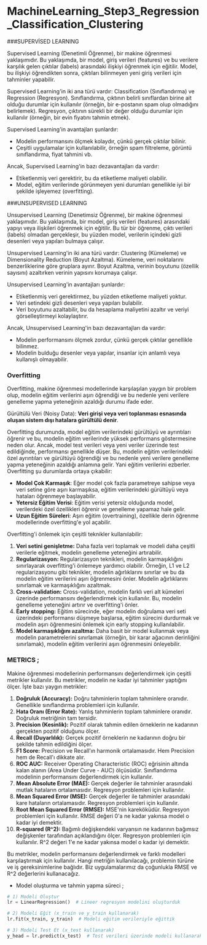 <h1>MachineLearning_Step3_Regression_Classification_Clustering</h1>

###SUPERVİSED LEARNING

Supervised Learning (Denetimli Öğrenme), bir makine öğrenmesi yaklaşımıdır. Bu yaklaşımda, bir model, giriş verileri (features) ve bu verilere karşılık gelen çıktılar (labels) arasındaki ilişkiyi öğrenmek için eğitilir. Model, bu ilişkiyi öğrendikten sonra, çıktıları bilinmeyen yeni giriş verileri için tahminler yapabilir.

Supervised Learning'in iki ana türü vardır: Classification (Sınıflandırma) ve Regression (Regresyon). Sınıflandırma, çıktının belirli sınıflardan birine ait olduğu durumlar için kullanılır (örneğin, bir e-postanın spam olup olmadığını belirlemek). Regresyon, çıktının sürekli bir değer olduğu durumlar için kullanılır (örneğin, bir evin fiyatını tahmin etmek).

Supervised Learning'in avantajları şunlardır:

- Modelin performansını ölçmek kolaydır, çünkü gerçek çıktılar bilinir.
- Çeşitli uygulamalar için kullanılabilir, örneğin spam filtreleme, görüntü sınıflandırma, fiyat tahmini vb.

Ancak, Supervised Learning'in bazı dezavantajları da vardır:

- Etiketlenmiş veri gerektirir, bu da etiketleme maliyeti olabilir.
- Model, eğitim verilerinde görünmeyen yeni durumları genellikle iyi bir şekilde işleyemez (overfitting).

###UNSUPERVISED LEARNING

Unsupervised Learning (Denetimsiz Öğrenme), bir makine öğrenmesi yaklaşımıdır. Bu yaklaşımda, bir model, giriş verileri (features) arasındaki yapıyı veya ilişkileri öğrenmek için eğitilir. Bu tür bir öğrenme, çıktı verileri (labels) olmadan gerçekleşir, bu yüzden model, verilerin içindeki gizli desenleri veya yapıları bulmaya çalışır.

Unsupervised Learning'in iki ana türü vardır: Clustering (Kümeleme) ve Dimensionality Reduction (Boyut Azaltma). Kümeleme, veri noktalarını benzerliklerine göre gruplara ayırır. Boyut Azaltma, verinin boyutunu (özellik sayısını) azaltırken verinin yapısını korumaya çalışır.

Unsupervised Learning'in avantajları şunlardır:

- Etiketlenmiş veri gerektirmez, bu yüzden etiketleme maliyeti yoktur.
- Veri setindeki gizli desenleri veya yapıları bulabilir.
- Veri boyutunu azaltabilir, bu da hesaplama maliyetini azaltır ve veriyi görselleştirmeyi kolaylaştırır.

Ancak, Unsupervised Learning'in bazı dezavantajları da vardır:

- Modelin performansını ölçmek zordur, çünkü gerçek çıktılar genellikle bilinmez.
- Modelin bulduğu desenler veya yapılar, insanlar için anlamlı veya kullanışlı olmayabilir.


### Overfitting

Overfitting, makine öğrenmesi modellerinde karşılaşılan yaygın bir problem olup, modelin eğitim verilerini aşırı öğrendiği ve bu nedenle yeni verilere genelleme yapma yeteneğinin azaldığı durumu ifade eder.

Gürültülü Veri (Noisy Data): **Veri girişi veya veri toplanması esnasında oluşan sistem dışı hatalara gürültülü denir**.

Overfitting durumunda, model eğitim verilerindeki gürültüyü ve ayrıntıları öğrenir ve bu, modelin eğitim verilerinde yüksek performans göstermesine neden olur. Ancak, model test verileri veya yeni veriler üzerinde test edildiğinde, performansı genellikle düşer. Bu, modelin eğitim verilerindeki özel ayrıntıları ve gürültüyü öğrendiği ve bu nedenle yeni verilere genelleme yapma yeteneğinin azaldığı anlamına gelir. Yani eğitim verilerini ezberler. Overfitting şu durumlarda ortaya çıkabilir:

- **Model Çok Karmaşık**: Eğer model çok fazla parametreye sahipse veya veri setine göre aşırı karmaşıksa, eğitim verilerindeki gürültüyü veya hataları öğrenmeye başlayabilir.
- **Yetersiz Eğitim Verisi**: Eğitim verisi yetersiz olduğunda model, verilerdeki özel özellikleri öğrenir ve genelleme yapamaz hale gelir.
- **Uzun Eğitim Süreleri**: Aşırı eğitim (overtraining), özellikle derin öğrenme modellerinde overfitting'e yol açabilir.

Overfitting'i önlemek için çeşitli teknikler kullanılabilir:

1. **Veri setini genişletme:** Daha fazla veri toplamak ve modeli daha çeşitli verilerle eğitmek, modelin genelleme yeteneğini artırabilir.
2. **Regularizasyon:** Regularizasyon teknikleri, modelin karmaşıklığını sınırlayarak overfitting'i önlemeye yardımcı olabilir. Örneğin, L1 ve L2 regularizasyonu gibi teknikler, modelin ağırlıklarını sınırlar ve bu da modelin eğitim verilerini aşırı öğrenmesini önler. Modelin ağırlıklarını sınırlamak ve karmaşıklığını azaltmak.
3. **Cross-validation:** Cross-validation, modelin farklı veri alt kümeleri üzerinde performansını değerlendirmek için kullanılır. Bu, modelin genelleme yeteneğini artırır ve overfitting'i önler.
4. **Early stopping:** Eğitim sürecinde, eğer modelin doğrulama veri seti üzerindeki performansı düşmeye başlarsa, eğitim sürecini durdurmak ve modelin aşırı öğrenmesini önlemek için early stopping kullanılabilir.
5. **Model karmaşıklığını azaltma:** Daha basit bir model kullanmak veya modelin parametrelerini sınırlamak (örneğin, bir karar ağacının derinliğini sınırlamak), modelin eğitim verilerini aşırı öğrenmesini önleyebilir.

### METRICS ;

Makine öğrenmesi modellerinin performansını değerlendirmek için çeşitli metrikler kullanılır. Bu metrikler, modelin ne kadar iyi tahminler yaptığını ölçer. İşte bazı yaygın metrikler:

1. **Doğruluk (Accuracy):** Doğru tahminlerin toplam tahminlere oranıdır. Genellikle sınıflandırma problemleri için kullanılır.
2. **Hata Oranı (Error Rate):** Yanlış tahminlerin toplam tahminlere oranıdır. Doğruluk metriğinin tam tersidir.
3. **Precision (Kesinlik):** Pozitif olarak tahmin edilen örneklerin ne kadarının gerçekten pozitif olduğunu ölçer.
4. **Recall (Duyarlılık):** Gerçek pozitif örneklerin ne kadarının doğru bir şekilde tahmin edildiğini ölçer.
5. **F1 Score:** Precision ve Recall'ın harmonik ortalamasıdır. Hem Precision hem de Recall'ı dikkate alır.
6. **ROC AUC:** Receiver Operating Characteristic (ROC) eğrisinin altında kalan alanın (Area Under Curve - AUC) ölçüsüdür. Sınıflandırma modelinin performansını değerlendirmek için kullanılır.
7. **Mean Absolute Error (MAE):** Gerçek değerler ile tahminler arasındaki mutlak hataların ortalamasıdır. Regresyon problemleri için kullanılır.
8. **Mean Squared Error (MSE):** Gerçek değerler ile tahminler arasındaki kare hataların ortalamasıdır. Regresyon problemleri için kullanılır.
9. **Root Mean Squared Error (RMSE):** MSE'nin kareköküdür. Regresyon problemleri için kullanılır. RMSE değeri 0'a ne kadar yakınsa model o kadar iyi demektir.
10. **R-squared (R^2):** Bağımlı değişkendeki varyansın ne kadarının bağımsız değişkenler tarafından açıklandığını ölçer. Regresyon problemleri için kullanılır. R^2 değeri 1'e ne kadar yakınsa model o kadar iyi demektir.

Bu metrikler, modelin performansını değerlendirmek ve farklı modelleri karşılaştırmak için kullanılır. Hangi metriğin kullanılacağı, problemin türüne ve iş gereksinimlerine bağlıdır. Biz uygulamalarımız da çoğunlukla RMSE ve R^2 değerlerini kullanacağız.

- Model oluşturma ve tahmin yapma süreci ;

```python
# 1) Modeli Oluştur
lr = LinearRegression()  # Lineer regresyon modelini oluşturduk

# 2) Modeli Eğit (x_train ve y_train kullanarak)
lr.fit(x_train, y_train)  # Modeli eğitim verileriyle eğittik

# 3) Modeli Test Et (x_test kullanarak)
y_head = lr.predict(x_test)  # Test verileri üzerinde modeli kullanarak tahmin yaptık
```


